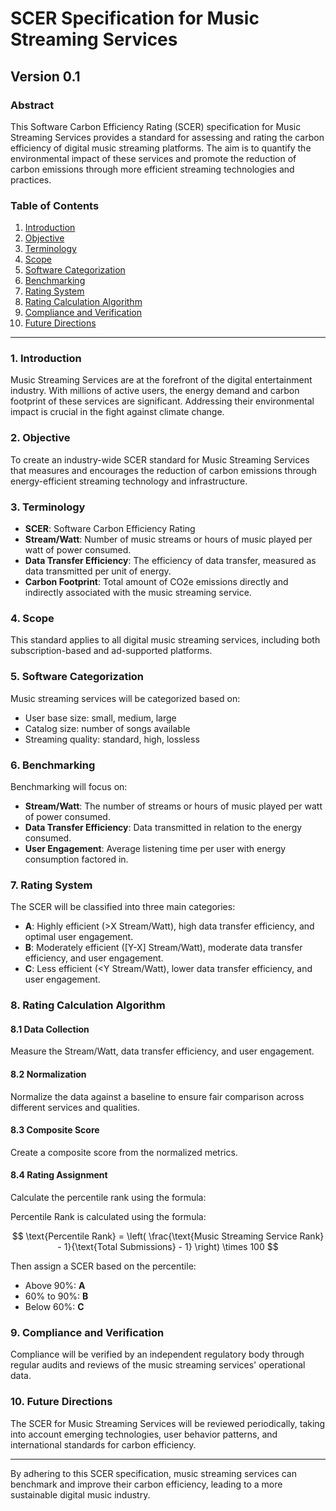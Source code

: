 # SCER Specification for Music Streaming Services

## Version 0.1

### Abstract

This Software Carbon Efficiency Rating (SCER) specification for Music Streaming Services provides a standard for assessing and rating the carbon efficiency of digital music streaming platforms. The aim is to quantify the environmental impact of these services and promote the reduction of carbon emissions through more efficient streaming technologies and practices.

### Table of Contents

1. [Introduction](#1-introduction)
2. [Objective](#2-objective)
3. [Terminology](#3-terminology)
4. [Scope](#4-scope)
5. [Software Categorization](#5-software-categorization)
6. [Benchmarking](#6-benchmarking)
7. [Rating System](#7-rating-system)
8. [Rating Calculation Algorithm](#8-rating-calculation-algorithm)
9. [Compliance and Verification](#9-compliance-and-verification)
10. [Future Directions](#10-future-directions)

---

### 1. Introduction

Music Streaming Services are at the forefront of the digital entertainment industry. With millions of active users, the energy demand and carbon footprint of these services are significant. Addressing their environmental impact is crucial in the fight against climate change.

### 2. Objective

To create an industry-wide SCER standard for Music Streaming Services that measures and encourages the reduction of carbon emissions through energy-efficient streaming technology and infrastructure.

### 3. Terminology

- **SCER**: Software Carbon Efficiency Rating
- **Stream/Watt**: Number of music streams or hours of music played per watt of power consumed.
- **Data Transfer Efficiency**: The efficiency of data transfer, measured as data transmitted per unit of energy.
- **Carbon Footprint**: Total amount of CO2e emissions directly and indirectly associated with the music streaming service.

### 4. Scope

This standard applies to all digital music streaming services, including both subscription-based and ad-supported platforms.

### 5. Software Categorization

Music streaming services will be categorized based on:

- User base size: small, medium, large
- Catalog size: number of songs available
- Streaming quality: standard, high, lossless

### 6. Benchmarking

Benchmarking will focus on:

- **Stream/Watt**: The number of streams or hours of music played per watt of power consumed.
- **Data Transfer Efficiency**: Data transmitted in relation to the energy consumed.
- **User Engagement**: Average listening time per user with energy consumption factored in.

### 7. Rating System

The SCER will be classified into three main categories:

- **A**: Highly efficient (>X Stream/Watt), high data transfer efficiency, and optimal user engagement.
- **B**: Moderately efficient ([Y-X] Stream/Watt), moderate data transfer efficiency, and user engagement.
- **C**: Less efficient (<Y Stream/Watt), lower data transfer efficiency, and user engagement.

### 8. Rating Calculation Algorithm

#### 8.1 Data Collection
Measure the Stream/Watt, data transfer efficiency, and user engagement.

#### 8.2 Normalization
Normalize the data against a baseline to ensure fair comparison across different services and qualities.

#### 8.3 Composite Score
Create a composite score from the normalized metrics.

#### 8.4 Rating Assignment
Calculate the percentile rank using the formula:

Percentile Rank is calculated using the formula:

$$
\text{Percentile Rank} = \left( \frac{\text{Music Streaming Service Rank} - 1}{\text{Total Submissions} - 1} \right) \times 100
$$




Then assign a SCER based on the percentile:

- Above 90%: **A**
- 60% to 90%: **B**
- Below 60%: **C**

### 9. Compliance and Verification

Compliance will be verified by an independent regulatory body through regular audits and reviews of the music streaming services' operational data.

### 10. Future Directions

The SCER for Music Streaming Services will be reviewed periodically, taking into account emerging technologies, user behavior patterns, and international standards for carbon efficiency.

---

By adhering to this SCER specification, music streaming services can benchmark and improve their carbon efficiency, leading to a more sustainable digital music industry.
